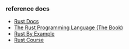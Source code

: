 ### reference docs
* [Rust Docs](https://www.rust-lang.org/zh-CN/learn)
* [The Rust Programming Language (The Book)](https://doc.rust-lang.org/book/)
* [Rust By Example](https://doc.rust-lang.org/rust-by-example/)
* [Rust Course](https://course.rs/about-book.html)